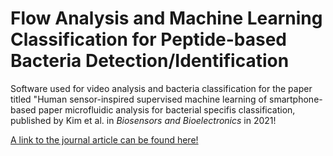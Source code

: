 # Flow Analysis and Machine Learning Classification for Peptide-based Bacteria Detection/Identification  
Software used for video analysis and bacteria classification for the paper titled "Human sensor-inspired supervised machine learning of smartphone-based paper microfluidic analysis for bacterial specifis classification, published by Kim et al. in <i>Biosensors and Bioelectronics</i> in 2021!

[A link to the journal article can be found here!](https://doi.org/10.1016/j.bios.2021.113335)
